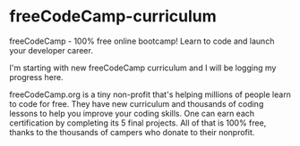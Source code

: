 # freeCodeCamp-curriculum

freeCodeCamp - 100% free online bootcamp! Learn to code and launch your developer career.

I'm starting with new freeCodeCamp curriculum and I will be logging my progress here.

freeCodeCamp.org is a tiny non-profit that's helping millions of people learn to code for free. They have new curriculum and thousands of coding lessons to help you improve your coding skills. One can earn each certification by completing its 5 final projects. All of that is 100% free, thanks to the thousands of campers who donate to their nonprofit.
